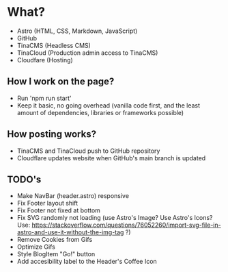 # What?
- Astro (HTML, CSS, Markdown, JavaScript)
- GitHub
- TinaCMS (Headless CMS)
- TinaCloud (Production admin access to TinaCMS)
- Cloudfare (Hosting)

## How I work on the page?
- Run 'npm run start'
- Keep it basic, no going overhead (vanilla code first, and the least amount of dependencies, libraries or frameworks possible)

## How posting works?
- TinaCMS and TinaCloud push to GitHub repository
- Cloudflare updates website when GitHub's main branch is updated

## TODO's
- Make NavBar (header.astro) responsive
- Fix Footer layout shift
- Fix Footer not fixed at bottom
- Fix SVG randomly not loading (use Astro's Image? Use Astro's Icons? Use: https://stackoverflow.com/questions/76052260/import-svg-file-in-astro-and-use-it-without-the-img-tag ?)
- Remove Cookies from Gifs
- Optimize Gifs
- Style BlogItem "Go!" button
- Add accesibility label to the Header's Coffee Icon